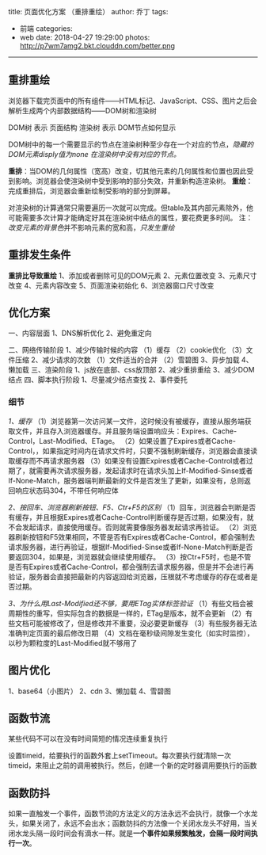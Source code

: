 title: 页面优化方案 （重排重绘）
author: 乔丁
tags:
  - 前端
categories:
  - web
date: 2018-04-27 19:29:00
photos: http://p7wm7amg2.bkt.clouddn.com/better.png
---


## 重排重绘
浏览器下载完页面中的所有组件——HTML标记、JavaScript、CSS、图片之后会解析生成两个内部数据结构——DOM树和渲染树

DOM树    表示  页面结构
渲染树   表示  DOM节点如何显示

DOM树中的每一个需要显示的节点在渲染树种至少存在一个对应的节点，*隐藏的DOM元素disply值为none 在渲染树中没有对应的节点。*

**重排**：当DOM的几何属性（宽高）改变，切其他元素的几何属性和位置也因此受到影响。浏览器会使渲染树中受到影响的部分失效，并重新构造渲染树。
**重绘**：完成重排后，浏览器会重新绘制受影响的部分到屏幕。

对渲染树的计算通常只需要遍历一次就可以完成。但table及其内部元素除外，他可能需要多次计算才能确定好其在渲染树中结点的属性，要花费更多时间。
注：*改变元素的背景色*并不影响元素的宽和高，*只发生重绘*

## 重排发生条件
**重排比导致重绘**
1、添加或者删除可见的DOM元素
2、元素位置改变
3、元素尺寸改变
4、元素内容改变
5、页面渲染初始化
6、浏览器窗口尺寸改变


## 优化方案
一、内容层面
	1、DNS解析优化
	2、避免重定向

二、网络传输阶段
	1、减少传输时候的内容
		（1）缓存
		（2）cookie优化
		（3）文件压缩
	2、减少请求的次数
		（1）文件适当的合并
		（2）雪碧图
	3、异步加载
	4、懒加载
三、渲染阶段
	1、js放在底部、css放顶部
	2、减少重排重绘
	3、减少DOM结点
四、脚本执行阶段
	1、尽量减少结点查找
	2、事件委托
	
	
### 细节
*1、缓存*
	（1）浏览器第一次访问某一文件，这时候没有被缓存，直接从服务端获取文件，并且存入浏览器缓存。并且服务端设置响应头：Expires、Cache-Control，Last-Modified、ETage。
	（2）如果设置了Expires或者Cache-Control，，如果指定时间内在请求文件时，只要不强制刷新缓存，浏览器会直接读取缓存而不再请求服务器
	（3）如果没有设置Expires或者Cache-Control或者过期了，就需要再次请求服务器，发起请求时在请求头加上If-Modified-Sinse或者If-None-Match，服务器端判断最新的文件是否发生了更新，如果没有，总则返回响应状态码304，不带任何响应体

*2、按回车、浏览器刷新按钮、F5、Ctr+F5的区别*
	（1）回车，浏览器会判断是否有缓存，并且根据Expires或者Cache-Control判断缓存是否过期，如果没有，就不会发起请求，直接使用缓存。否则就需要像服务器发起请求再验证。
	（2）浏览器刷新按钮和F5效果相同，不管是否有Expires或者Cache-Control，都会强制去请求服务器，进行再验证，根据If-Modified-Sinse或者If-None-Match判断是否要返回304，如果是，浏览器就会继续使用缓存。
	（3）按Ctr+F5时，也是不管是否有Expires或者Cache-Control，都会强制去请求服务器，但是并不会进行再验证，服务器会直接把最新的内容返回给浏览器，压根就不考虑缓存的存在或者是否过期。
	
*3、为什么用Last-Modified还不够，要用ETag实体标签验证*
	（1）有些文档会被周期性的重写，但实际包含的数据是一样的，ETag是版本，就不会更新
	（2）有些文档可能被修改了，但是修改并不重要，没必要更新缓存
	（3）有些服务器无法准确判定页面的最后修改日期
	（4）文档在毫秒级间隙发生变化（如实时监控），以秒为颗粒度的Last-Modified就不够用了
	
## 图片优化
1、base64（小图片）
2、cdn
3、懒加载
4、雪碧图


## 函数节流
某些代码不可以在没有时间简短的情况连续重复执行

设置timeid，给要执行的函数外套上setTimeout。每次要执行就清除一次timeid，来阻止之前的调用被执行。然后，创建一个新的定时器调用要执行的函数

## 函数防抖
如果一直触发一个事件，函数节流的方法定义的方法永远不会执行，就像一个水龙头，如果关闭了，永远不会出水；函数防抖的方法像一个关闭水龙头不好用，当关闭水龙头隔一段时间会有滴水一样。就是**一个事件如果频繁触发，会隔一段时间执行一次**。 
